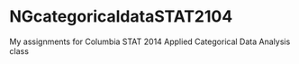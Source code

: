 # NGcategoricaldataSTAT2104
My assignments for Columbia STAT 2014 Applied Categorical Data Analysis class
